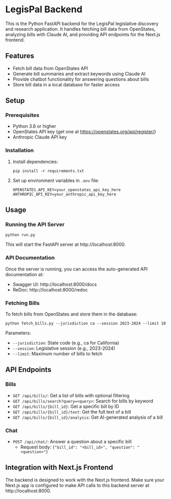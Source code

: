 # LegisPal Backend

This is the Python FastAPI backend for the LegisPal legislative discovery and research application. It handles fetching bill data from OpenStates, analyzing bills with Claude AI, and providing API endpoints for the Next.js frontend.

## Features

- Fetch bill data from OpenStates API
- Generate bill summaries and extract keywords using Claude AI
- Provide chatbot functionality for answering questions about bills
- Store bill data in a local database for faster access

## Setup

### Prerequisites

- Python 3.8 or higher
- OpenStates API key (get one at https://openstates.org/api/register/)
- Anthropic Claude API key

### Installation

1. Install dependencies:
   ```
   pip install -r requirements.txt
   ```

2. Set up environment variables in `.env` file:
   ```
   OPENSTATES_API_KEY=your_openstates_api_key_here
   ANTHROPIC_API_KEY=your_anthropic_api_key_here
   ```

## Usage

### Running the API Server

```
python run.py
```

This will start the FastAPI server at http://localhost:8000.

### API Documentation

Once the server is running, you can access the auto-generated API documentation at:
- Swagger UI: http://localhost:8000/docs
- ReDoc: http://localhost:8000/redoc

### Fetching Bills

To fetch bills from OpenStates and store them in the database:

```
python fetch_bills.py --jurisdiction ca --session 2023-2024 --limit 10
```

Parameters:
- `--jurisdiction`: State code (e.g., ca for California)
- `--session`: Legislative session (e.g., 2023-2024)
- `--limit`: Maximum number of bills to fetch

## API Endpoints

### Bills

- `GET /api/bills/`: Get a list of bills with optional filtering
- `GET /api/bills/search?query=<query>`: Search for bills by keyword
- `GET /api/bills/{bill_id}`: Get a specific bill by ID
- `GET /api/bills/{bill_id}/text`: Get the full text of a bill
- `GET /api/bills/{bill_id}/analysis`: Get AI-generated analysis of a bill

### Chat

- `POST /api/chat/`: Answer a question about a specific bill
  - Request body: `{"bill_id": "<bill_id>", "question": "<question>"}`

## Integration with Next.js Frontend

The backend is designed to work with the Next.js frontend. Make sure your Next.js app is configured to make API calls to this backend server at http://localhost:8000.
